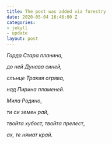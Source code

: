 ```yaml
---
title: The post was added via forestry
date: 2020-05-04 16:46:00 Z
categories:
- jekyll
- update
layout: post
---
```


_Горда Стара планина,_

_до ней Дунава синей,_

_слънце Тракия огрява,_

_над Пирина пламеней._

_Мила Родино_,

_ти си земен рай_,

_твойта хубост, твойта прелест_,

_ах, те нямат край_.